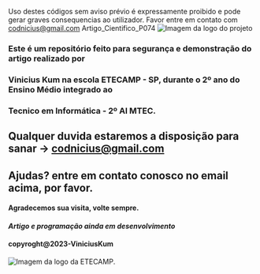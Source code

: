  Uso destes códigos sem aviso prévio é expressamente proibido e pode gerar graves consequencias ao utilizador.
 Favor entre em contato com codnicius@gmail.com
 Artigo_Cientifico_P074
![Imagem da logo do projeto](https://blog.positivocasainteligente.com.br/wp-content/uploads/2020/07/1-5-1024x577.jpg)

### Este é um repositório feito para segurança e demonstração do artigo realizado por
### Vinicius Kum na escola ETECAMP - SP, durante o 2º ano do Ensino Médio integrado ao
### Tecnico em Informática - 2º AI MTEC.

## Qualquer duvida estaremos a disposição para sanar -> codnicius@gmail.com
## Ajudas? entre em contato conosco no email acima, por favor.

#### Agradecemos sua visita, volte sempre.
#### *Artigo e programação ainda em desenvolvimento*
#### copyroght@2023-ViniciusKum
![Imagem da logo da ETECAMP]([https://etecamp.com.br/ETEC/wp/](https://yt3.googleusercontent.com/ytc/APkrFKaLQBRZkwdU6jrTkMiVhJzLrVKrdIdS8KefIjSr=s900-c-k-c0x00ffffff-no-rj)https://yt3.googleusercontent.com/ytc/APkrFKaLQBRZkwdU6jrTkMiVhJzLrVKrdIdS8KefIjSr=s900-c-k-c0x00ffffff-no-rj).
